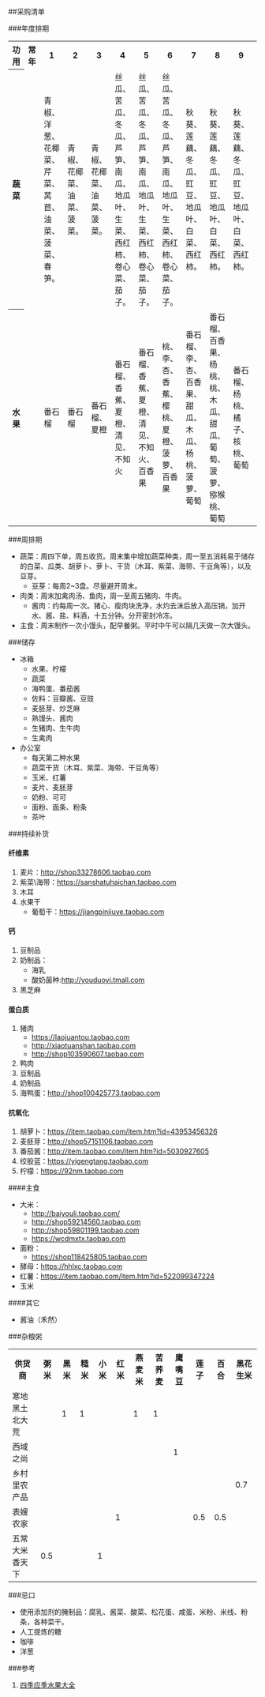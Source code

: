 ##采购清单

###年度排期
<table>
<tr><th>功用</th><th>常年</th><th>1</th><th>2</th><th>3</th><th>4</th><th>5</th><th>6</th><th>7</th><th>8</th><th>9</th><th>10</th><th>11</th><th>12</th></tr>
<tr><th>蔬菜</th><td></td><td>青椒、洋葱、花椰菜、芹菜、莴苣、油菜、菠菜、春笋。 
</td><td>青椒、花椰菜、油菜、菠菜。 </td><td>青椒、花椰菜、油菜、菠菜。 </td><td>丝瓜、苦瓜、冬瓜、芦笋、南瓜、地瓜叶、生菜、西红柿、卷心菜、茄子。</td><td>丝瓜、苦瓜、冬瓜、芦笋、南瓜、地瓜叶、生菜、西红柿、卷心菜、茄子。</td><td>丝瓜、苦瓜、冬瓜、芦笋、南瓜、地瓜叶、生菜、西红柿、卷心菜、茄子。</td><td>秋葵、莲藕、冬瓜、豇豆、地瓜叶、白菜、西红柿。</td><td>秋葵、莲藕、冬瓜、豇豆、地瓜叶、白菜、西红柿。</td><td>秋葵、莲藕、冬瓜、豇豆、地瓜叶、白菜、西红柿。</td><td>青椒、卷心菜、白菜、花椰菜、胡萝卜、萝卜、芹菜、菠菜、芥菜</td><td>青椒、白菜、西兰花、胡萝卜、萝卜、菠菜</td><td>青椒、卷心菜、白菜、花椰菜、胡萝卜、萝卜、芹菜、菠菜、芥菜</td></tr>
<tr><th>水果</th><td></td><td>番石榴</td><td>番石榴</td><td>番石榴、夏橙</td><td>番石榴、香蕉、夏橙、清见、不知火</td><td>番石榴、香蕉、夏橙、清见、不知火、百香果</td><td>桃、李、杏、香蕉、樱桃、夏橙、菠萝、百香果</td><td>番石榴、李、杏、百香果、甜瓜、木瓜、杨桃、菠萝、葡萄</td><td>番石榴、百香果、杨桃、桃、木瓜、甜瓜、葡萄、菠萝、猕猴桃、葡萄</td><td>番石榴、杨桃、橘子、核桃、葡萄</td><td>番石榴、柿子、橙、柚子、橘子、猕猴桃</td><td>番石榴、橙、柚子、橘子</td><td>番石榴、橙、柚子、橘子</td></tr>
</table>

###周排期
* 蔬菜：周四下单，周五收货。周末集中增加蔬菜种类，周一至五消耗易于储存的白菜、瓜类、胡萝卜、萝卜、干货（木耳、紫菜、海带、干豆角等），以及豆芽。
	* 豆芽：每周2~3盘。尽量避开周末。
* 肉类：周末加禽肉汤、鱼肉，周一至周五猪肉、牛肉。
	* 酱肉：约每周一次。猪心、瘦肉块洗净，水灼去沫后放入高压锅，加开水、酱、盐、料酒，十五分钟。分开密封冷冻。
* 主食：周末制作一次小馒头，配早餐粥。平时中午可以隔几天做一次大馒头。

###储存
* 冰箱
	* 水果、柠檬
	* 蔬菜
	* 海鸭蛋、番茄酱
	* 佐料：豆瓣酱、豆豉
	* 麦胚芽、炒芝麻
	* 熟馒头、酱肉
	* 生猪肉、生牛肉
	* 生禽肉
* 办公室
	* 每天第二种水果
	* 蔬菜干货（木耳、紫菜、海带、干豆角等）
	* 玉米、红薯
	* 麦片、麦胚芽
	* 奶粉、可可
	* 面粉、面条、粉条
	* 茶叶 

###持续补货
#### 纤维素
1. 麦片：http://shop33278606.taobao.com
2. 紫菜\海带：https://sanshatuhaichan.taobao.com
4. 木耳
5. 水果干
	* 葡萄干：https://jiangpinjiuye.taobao.com

#### 钙
1. 豆制品
2. 奶制品：
	* 海乳
	* 酸奶菌种:http://youduoyi.tmall.com
3. 黑芝麻

#### 蛋白质
1. 猪肉
	* https://laojuantou.taobao.com
	* http://xiaotuanshan.taobao.com
	* http://shop103590607.taobao.com
2. 鸭肉
3. 豆制品
4. 奶制品
5. 海鸭蛋：http://shop100425773.taobao.com

#### 抗氧化
1. 胡萝卜：https://item.taobao.com/item.htm?id=43953456326
2. 麦胚芽：http://shop57151106.taobao.com
3. 番茄酱：http://item.taobao.com/item.htm?id=5030927605
4. 绞股蓝：https://yigengtang.taobao.com
5. 柠檬：https://92nm.taobao.com

####主食
* 大米：
	* http://baiyouli.taobao.com/
	* http://shop59214560.taobao.com
	* http://shop59801199.taobao.com
	* https://wcdmxtx.taobao.com
* 面粉：
	* https://shop118425805.taobao.com
* 酵母：https://hhlxc.taobao.com
* 红薯：https://item.taobao.com/item.htm?id=522099347224
* 玉米

####其它
* 酱油（禾然）

###杂粮粥
<table>
    <tr><th>供货商</th><th>粥米</th><th>黑米</th><th>糙米</th><th>小米</th><th>红米</th><th>燕麦米</th><th>苦荞麦</th><th>鹰嘴豆</th><th>莲子</th><th>百合</th><th>黑花生米</th></tr>
    <tr><td>寒地黑土北大荒</td><td></td><td>1</td><td>1</td><td></td><td></td><td>1</td><td>1</td><td></td><td></td><td></td><td></td></tr>
    <tr><td>西域之尚</td><td></td><td></td><td></td><td></td><td></td><td></td><td></td><td>1</td><td></td><td></td><td></td></tr>
    <tr><td>乡村里农产品</td><td></td><td></td><td></td><td></td><td></td><td></td><td></td><td></td><td></td><td></td><td>0.7</td></tr>
 <tr><td>表嫂农家</td><td></td><td></td><td></td><td></td><td>1</td><td></td><td></td><td></td><td>0.5</td><td>0.5</td><td></td></tr>
 <tr><td>五常大米香天下</td><td>0.5</td><td></td><td></td><td>1</td><td></td><td></td><td></td><td></td><td></td><td></td><td></td></tr>
    </table>


###忌口 * 使用添加剂的腌制品：腐乳、酱菜、酸菜、松花蛋、咸蛋、米粉、米线、粉条，各种菜干。* 人工提炼的糖* 咖啡
* 洋葱

###参考
1. [四季应季水果大全](http://www.doc88.com/p-103814294897.html)